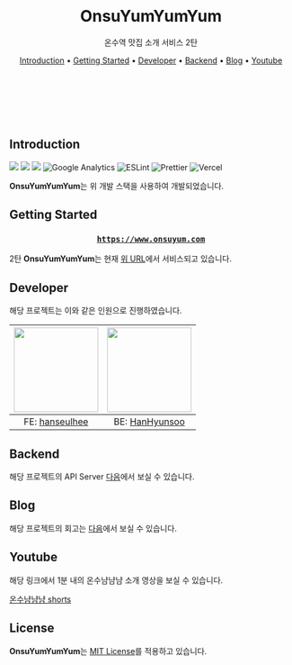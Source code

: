 <br/><br/><br/>

<div align=center>

<h1>OnsuYumYumYum</h1>

<p>온수역 맛집 소개 서비스 2탄</p>
</div>

<div align="center">
  <a href="#introduction">Introduction</a> •
  <a href="#getting-started">Getting Started</a> •
  <a href="#developer">Developer</a> •  <a href="#backend">Backend</a> •
  <a href="#blog">Blog</a> •
  <a href="#youtube">Youtube</a>
</div>

<br/><br/><br/><br/><br/>

## Introduction

<div align="left">

<img src="https://img.shields.io/badge/Next.js-000000?style=flat-square&logo=nextdotjs&logoColor=white"/>
<img src="https://img.shields.io/badge/TypeScript-3178C6?style=flat-square&logo=TypeScript&logoColor=white"/>
<img src="https://img.shields.io/badge/Emotion-EFD1EA?style=flat-square&logo=css3&logoColor=white"/>
<img alt="Google Analytics" src="https://img.shields.io/badge/Google Analytics-E37400?style=flat-square&logo=google-analytics&logoColor=white"/>
<img alt="ESLint" src="https://img.shields.io/badge/-ESLint-4B32C3?style=flat-square&logo=eslint&logoColor=white" />
<img alt="Prettier" src="https://img.shields.io/badge/-Prettier-F7B93E?style=flat-square&logo=prettier&logoColor=white" />
<img alt="Vercel" src="https://img.shields.io/badge/Vercel -000000?style=flat-square&logo=vercel&logoColor=white" />

</div>

**OnsuYumYumYum**는 위 개발 스택을 사용하여 개발되었습니다.

## Getting Started

<div align="center">

<h3>

[`https://www.onsuyum.com`](https://www.onsuyum.com/)

</h3>

</div>

2탄 **OnsuYumYumYum**는 현재 [위 URL](https://www.onsuyum.com/)에서 서비스되고 있습니다. <br />

## Developer

해당 프로젝트는 이와 같은 인원으로 진행하였습니다.

| <img src="https://avatars.githubusercontent.com/u/63100352?v=4" width="150px" /> | <img src="https://avatars.githubusercontent.com/u/37373826?v=4" width="150px" /> |
| :------------------------------------------------------------------------------: | :------------------------------------------------------------------------------: |
|                 FE: [hanseulhee](https://github.com/hanseulhee)                  |                 BE: [HanHyunsoo](https://github.com/HanHyunsoo)                  |

## Backend

해당 프로젝트의 API Server [다음](https://github.com/HanHyunsoo/OnsuYumYumYumServer)에서 보실 수 있습니다.

## Blog

해당 프로젝트의 회고는 [다음](https://velog.io/@seulhyi/%EC%98%A8%EC%88%98%EB%83%A0%EB%83%A0%EB%83%A0-onsuYumYumYum-f8lc50xt)에서 보실 수 있습니다.

## Youtube

해당 링크에서 1분 내의 온수냠냠냠 소개 영상을 보실 수 있습니다.

[온수냠냠냠 shorts](https://youtube.com/shorts/GLQGnRvanaY?feature=share)

## License

**OnsuYumYumYum**는 [MIT License](https://opensource.org/licenses/MIT)를 적용하고 있습니다.
